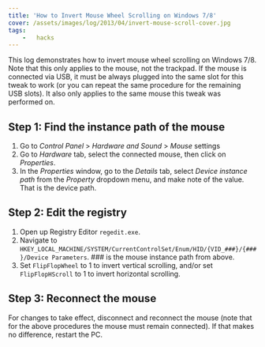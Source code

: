 ```yaml
---
title: 'How to Invert Mouse Wheel Scrolling on Windows 7/8'
cover: /assets/images/log/2013/04/invert-mouse-scroll-cover.jpg
tags:
    -   hacks
---
```


This log demonstrates how to invert mouse wheel scrolling on Windows 7/8. Note that this only applies to the mouse, not the trackpad. If the mouse is connected via USB, it must be always plugged into the same slot for this tweak to work (or you can repeat the same procedure for the remaining USB slots). It also only applies to the same mouse this tweak was performed on.

## Step 1: Find the instance path of the mouse

1.  Go to *Control Panel* > *Hardware and Sound* > *Mouse* settings
2.  Go to *Hardware* tab, select the connected mouse, then click on *Properties*.
3.  In the *Properties* window, go to the *Details* tab, select *Device instance path* from the *Property* dropdown menu, and make note of the value. That is the device path.

## Step 2: Edit the registry

1.  Open up Registry Editor `regedit.exe`.
2.  Navigate to `HKEY_LOCAL_MACHINE/SYSTEM/CurrentControlSet/Enum/HID/{VID_###}/{###}/Device Parameters`. ### is the mouse instance path from above.
3.  Set `FlipFlopWheel` to 1 to invert vertical scrolling, and/or set `FlipFlopHScroll` to 1 to invert horizontal scrolling.

## Step 3: Reconnect the mouse

For changes to take effect, disconnect and reconnect the mouse (note that for the above procedures the mouse must remain connected). If that makes no difference, restart the PC.
